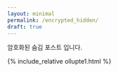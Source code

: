 ```yaml
---
layout: minimal
permalink: /encrypted_hidden/
draft: true
---
```


암호화된 숨김 포스트 입니다.

{% include_relative ollupte1.html %}
